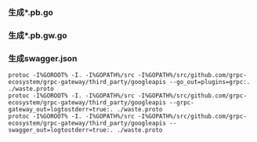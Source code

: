 
### 生成*.pb.go
### 生成*.pb.gw.go
### 生成swagger.json

    protoc -I%GOROOT% -I. -I%GOPATH%/src -I%GOPATH%/src/github.com/grpc-ecosystem/grpc-gateway/third_party/googleapis --go_out=plugins=grpc:. ./waste.proto
    protoc -I%GOROOT% -I. -I%GOPATH%/src -I%GOPATH%/src/github.com/grpc-ecosystem/grpc-gateway/third_party/googleapis --grpc-gateway_out=logtostderr=true:. ./waste.proto 
    protoc -I%GOROOT% -I. -I%GOPATH%/src -I%GOPATH%/src/github.com/grpc-ecosystem/grpc-gateway/third_party/googleapis --swagger_out=logtostderr=true:. ./waste.proto
                